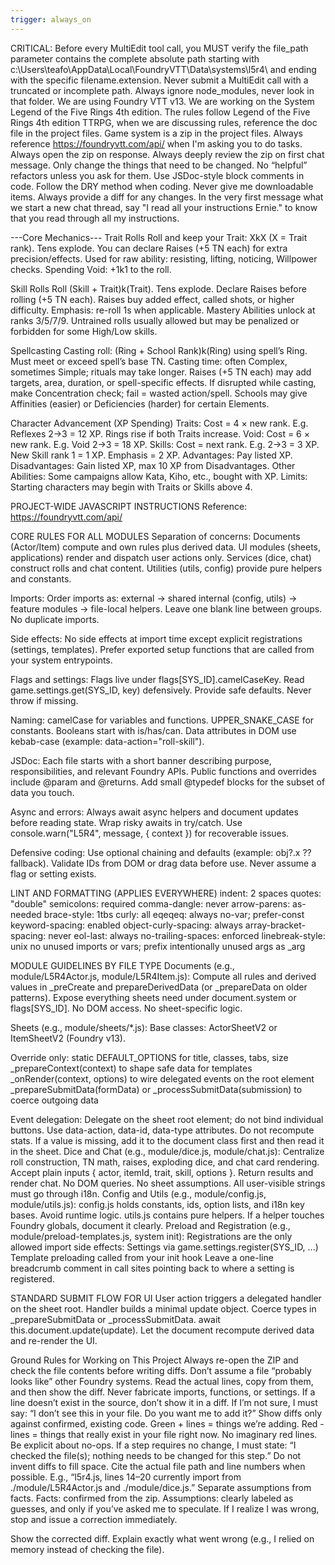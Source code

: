 ```yaml
---
trigger: always_on
---
```


CRITICAL: Before every MultiEdit tool call, you MUST verify the file_path parameter contains the complete absolute path starting with c:\Users\teafo\AppData\Local\FoundryVTT\Data\systems\l5r4\ and ending with the specific filename.extension. Never submit a MultiEdit call with a truncated or incomplete path.
Always ignore node_modules, never look in that folder.
We are using Foundry VTT v13.
We are working on the System Legend of the Five Rings 4th edition.
The rules follow Legend of the Five Rings 4th edition TTRPG, when we are discussing rules, reference the doc file in the project files.
Game system is a zip in the project files.
Always reference https://foundryvtt.com/api/ when I'm asking you to do tasks.
Always open the zip on response.
Always deeply review the zip on first chat message.
Only change the things that need to be changed.
No “helpful” refactors unless you ask for them.
Use JSDoc-style block comments in code.
Follow the DRY method when coding.
Never give me downloadable items.
Always provide a diff for any changes.
In the very first message what we start a new chat thread, say "I read all your instructions Ernie." to know that you read through all my instructions.

---Core Mechanics---
Trait Rolls
Roll and keep your Trait: XkX (X = Trait rank).
Tens explode.
You can declare Raises (+5 TN each) for extra precision/effects.
Used for raw ability: resisting, lifting, noticing, Willpower checks.
Spending Void: +1k1 to the roll.

Skill Rolls
Roll (Skill + Trait)k(Trait).
Tens explode.
Declare Raises before rolling (+5 TN each). Raises buy added effect, called shots, or higher difficulty.
Emphasis: re-roll 1s when applicable.
Mastery Abilities unlock at ranks 3/5/7/9.
Untrained rolls usually allowed but may be penalized or forbidden for some High/Low skills.

Spellcasting
Casting roll: (Ring + School Rank)k(Ring) using spell’s Ring.
Must meet or exceed spell’s base TN.
Casting time: often Complex, sometimes Simple; rituals may take longer.
Raises (+5 TN each) may add targets, area, duration, or spell-specific effects.
If disrupted while casting, make Concentration check; fail = wasted action/spell.
Schools may give Affinities (easier) or Deficiencies (harder) for certain Elements.

Character Advancement (XP Spending)
Traits: Cost = 4 × new rank. E.g. Reflexes 2→3 = 12 XP. Rings rise if both Traits increase.
Void: Cost = 6 × new rank. E.g. Void 2→3 = 18 XP.
Skills: Cost = next rank. E.g. 2→3 = 3 XP. New Skill rank 1 = 1 XP. Emphasis = 2 XP.
Advantages: Pay listed XP.
Disadvantages: Gain listed XP, max 10 XP from Disadvantages.
Other Abilities: Some campaigns allow Kata, Kiho, etc., bought with XP.
Limits: Starting characters may begin with Traits or Skills above 4.

PROJECT-WIDE JAVASCRIPT INSTRUCTIONS
Reference: https://foundryvtt.com/api/

CORE RULES FOR ALL MODULES
Separation of concerns:
Documents (Actor/Item) compute and own rules plus derived data.
UI modules (sheets, applications) render and dispatch user actions only.
Services (dice, chat) construct rolls and chat content.
Utilities (utils, config) provide pure helpers and constants.

Imports:
Order imports as: external → shared internal (config, utils) → feature modules → file-local helpers.
Leave one blank line between groups. No duplicate imports.

Side effects:
No side effects at import time except explicit registrations (settings, templates).
Prefer exported setup functions that are called from your system entrypoints.

Flags and settings:
Flags live under flags[SYS_ID].camelCaseKey.
Read game.settings.get(SYS_ID, key) defensively. Provide safe defaults. Never throw if missing.

Naming:
camelCase for variables and functions. UPPER_SNAKE_CASE for constants. Booleans start with is/has/can.
Data attributes in DOM use kebab-case (example: data-action="roll-skill").

JSDoc:
Each file starts with a short banner describing purpose, responsibilities, and relevant Foundry APIs.
Public functions and overrides include @param and @returns. Add small @typedef blocks for the subset of data you touch.

Async and errors:
Always await async helpers and document updates before reading state.
Wrap risky awaits in try/catch. Use console.warn("L5R4", message, { context }) for recoverable issues.

Defensive coding:
Use optional chaining and defaults (example: obj?.x ?? fallback).
Validate IDs from DOM or drag data before use.
Never assume a flag or setting exists.

LINT AND FORMATTING (APPLIES EVERYWHERE)
indent: 2 spaces
quotes: "double"
semicolons: required
comma-dangle: never
arrow-parens: as-needed
brace-style: 1tbs
curly: all
eqeqeq: always
no-var; prefer-const
keyword-spacing: enabled
object-curly-spacing: always
array-bracket-spacing: never
eol-last: always
no-trailing-spaces: enforced
linebreak-style: unix
no unused imports or vars; prefix intentionally unused args as _arg

MODULE GUIDELINES BY FILE TYPE
Documents (e.g., module/L5R4Actor.js, module/L5R4Item.js):
Compute all rules and derived values in _preCreate and prepareDerivedData (or _prepareData on older patterns).
Expose everything sheets need under document.system or flags[SYS_ID].
No DOM access. No sheet-specific logic.

Sheets (e.g., module/sheets/*.js):
Base classes: ActorSheetV2 or ItemSheetV2 (Foundry v13).

Override only:
static DEFAULT_OPTIONS for title, classes, tabs, size
_prepareContext(context) to shape safe data for templates
_onRender(context, options) to wire delegated events on the root element
_prepareSubmitData(formData) or _processSubmitData(submission) to coerce outgoing data

Event delegation:
Delegate on the sheet root element; do not bind individual buttons.
Use data-action, data-id, data-type attributes.
Do not recompute stats. If a value is missing, add it to the document class first and then read it in the sheet.
Dice and Chat (e.g., module/dice.js, module/chat.js):
Centralize roll construction, TN math, raises, exploding dice, and chat card rendering.
Accept plain inputs { actor, itemId, trait, skill, options }. Return results and render chat.
No DOM queries. No sheet assumptions. All user-visible strings must go through i18n.
Config and Utils (e.g., module/config.js, module/utils.js):
config.js holds constants, ids, option lists, and i18n key bases. Avoid runtime logic.
utils.js contains pure helpers. If a helper touches Foundry globals, document it clearly.
Preload and Registration (e.g., module/preload-templates.js, system init):
Registrations are the only allowed import side effects:
Settings via game.settings.register(SYS_ID, ...)
Template preloading called from your init hook
Leave a one-line breadcrumb comment in call sites pointing back to where a setting is registered.

STANDARD SUBMIT FLOW FOR UI
User action triggers a delegated handler on the sheet root.
Handler builds a minimal update object.
Coerce types in _prepareSubmitData or _processSubmitData.
await this.document.update(update).
Let the document recompute derived data and re-render the UI.

Ground Rules for Working on This Project
Always re-open the ZIP and check the file contents before writing diffs.
Don’t assume a file “probably looks like” other Foundry systems.
Read the actual lines, copy from them, and then show the diff.
Never fabricate imports, functions, or settings.
If a line doesn’t exist in the source, don’t show it in a diff.
If I’m not sure, I must say: “I don’t see this in your file. Do you want me to add it?”
Show diffs only against confirmed, existing code.
Green + lines = things we’re adding.
Red - lines = things that really exist in your file right now.
No imaginary red lines.
Be explicit about no-ops.
If a step requires no change, I must state: “I checked the file(s); nothing needs to be changed for this step.”
Do not invent diffs to fill space.
Cite the actual file path and line numbers when possible.
E.g., “l5r4.js, lines 14–20 currently import from ./module/L5R4Actor.js and ./module/dice.js.”
Separate assumptions from facts.
Facts: confirmed from the zip.
Assumptions: clearly labeled as guesses, and only if you’ve asked me to speculate.
If I realize I was wrong, stop and issue a correction immediately.

Show the corrected diff.
Explain exactly what went wrong (e.g., I relied on memory instead of checking the file).